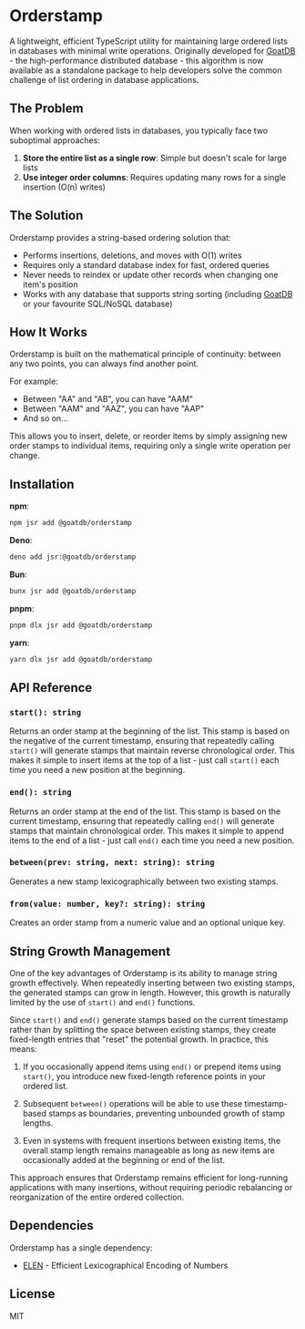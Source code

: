 # Orderstamp

A lightweight, efficient TypeScript utility for maintaining large ordered lists
in databases with minimal write operations. Originally developed for
[GoatDB](https://github.com/goatplatform/goatdb) - the high-performance
distributed database - this algorithm is now available as a standalone package
to help developers solve the common challenge of list ordering in database
applications.

## The Problem

When working with ordered lists in databases, you typically face two suboptimal
approaches:

1. **Store the entire list as a single row**: Simple but doesn't scale for large
   lists
2. **Use integer order columns**: Requires updating many rows for a single
   insertion (O(n) writes)

## The Solution

Orderstamp provides a string-based ordering solution that:

- Performs insertions, deletions, and moves with O(1) writes
- Requires only a standard database index for fast, ordered queries
- Never needs to reindex or update other records when changing one item's
  position
- Works with any database that supports string sorting (including
  [GoatDB](https://github.com/goatplatform/goatdb) or your favourite SQL/NoSQL
  database)

## How It Works

Orderstamp is built on the mathematical principle of continuity: between any two
points, you can always find another point.

For example:

- Between "AA" and "AB", you can have "AAM"
- Between "AAM" and "AAZ", you can have "AAP"
- And so on...

This allows you to insert, delete, or reorder items by simply assigning new
order stamps to individual items, requiring only a single write operation per
change.

## Installation

**npm**:

```bash
npm jsr add @goatdb/orderstamp
```

**Deno**:

```bash
deno add jsr:@goatdb/orderstamp
```

**Bun**:

```bash
bunx jsr add @goatdb/orderstamp
```

**pnpm**:

```bash
pnpm dlx jsr add @goatdb/orderstamp
```

**yarn**:

```bash
yarn dlx jsr add @goatdb/orderstamp
```

## API Reference

### `start(): string`

Returns an order stamp at the beginning of the list. This stamp is based on the
negative of the current timestamp, ensuring that repeatedly calling `start()`
will generate stamps that maintain reverse chronological order. This makes it
simple to insert items at the top of a list - just call `start()` each time you
need a new position at the beginning.

### `end(): string`

Returns an order stamp at the end of the list. This stamp is based on the
current timestamp, ensuring that repeatedly calling `end()` will generate stamps
that maintain chronological order. This makes it simple to append items to the
end of a list - just call `end()` each time you need a new position.

### `between(prev: string, next: string): string`

Generates a new stamp lexicographically between two existing stamps.

### `from(value: number, key?: string): string`

Creates an order stamp from a numeric value and an optional unique key.

## String Growth Management

One of the key advantages of Orderstamp is its ability to manage string growth
effectively. When repeatedly inserting between two existing stamps, the
generated stamps can grow in length. However, this growth is naturally limited
by the use of `start()` and `end()` functions.

Since `start()` and `end()` generate stamps based on the current timestamp
rather than by splitting the space between existing stamps, they create
fixed-length entries that "reset" the potential growth. In practice, this means:

1. If you occasionally append items using `end()` or prepend items using
   `start()`, you introduce new fixed-length reference points in your ordered
   list.

2. Subsequent `between()` operations will be able to use these timestamp-based
   stamps as boundaries, preventing unbounded growth of stamp lengths.

3. Even in systems with frequent insertions between existing items, the overall
   stamp length remains manageable as long as new items are occasionally added
   at the beginning or end of the list.

This approach ensures that Orderstamp remains efficient for long-running
applications with many insertions, without requiring periodic rebalancing or
reorganization of the entire ordered collection.

## Dependencies

Orderstamp has a single dependency:

- [ELEN](https://www.npmjs.com/package/elen) - Efficient Lexicographical
  Encoding of Numbers

## License

MIT
